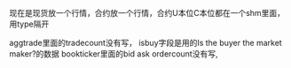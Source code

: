 现在是现货放一个行情，合约放一个行情，合约U本位C本位都在一个shm里面，用type隔开

aggtrade里面的tradecount没有写， isbuy字段是用的Is the buyer the market maker?的数据
bookticker里面的bid ask ordercount没有写, 